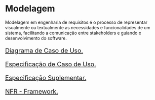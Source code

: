 # Modelagem

Modelagem em engenharia de requisitos é o processo de representar visualmente ou textualmente as necessidades e funcionalidades de um sistema, facilitando a comunicação entre stakeholders e guiando o desenvolvimento do software.

[<p style="font-size:20px;">Diagrama de Caso de Uso.</p>](./Modelagem/diagrcasouso.md)
[<p style="font-size:20px;">Especificação de Caso de Uso.</p>](./Modelagem/especificacaocasouso.md)
[<p style="font-size:20px;">Especificação Suplementar.</p>](./Modelagem/especificacaosup)
[<p style="font-size:20px;">NFR - Framework.</p>](../Modelagem/NFR-Framework.md)

